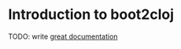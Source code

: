 # Introduction to boot2cloj

TODO: write [great documentation](http://jacobian.org/writing/great-documentation/what-to-write/)
